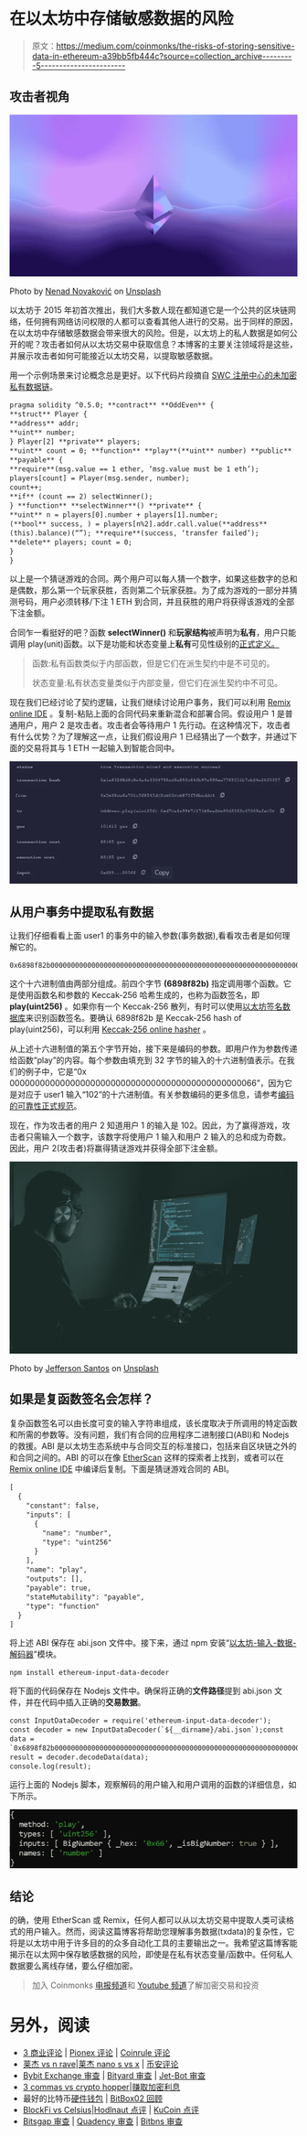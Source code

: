 # 在以太坊中存储敏感数据的风险

> 原文：<https://medium.com/coinmonks/the-risks-of-storing-sensitive-data-in-ethereum-a39bb5fb444c?source=collection_archive---------5----------------------->

## 攻击者视角

![](img/f6d0961104b0b41179763eb4ed39c841.png)

Photo by [Nenad Novaković](https://unsplash.com/@dvlden?utm_source=medium&utm_medium=referral) on [Unsplash](https://unsplash.com?utm_source=medium&utm_medium=referral)

以太坊于 2015 年初首次推出，我们大多数人现在都知道它是一个公共的区块链网络，任何拥有网络访问权限的人都可以查看其他人进行的交易。出于同样的原因，在以太坊中存储敏感数据会带来很大的风险。但是，以太坊上的私人数据是如何公开的呢？攻击者如何从以太坊交易中获取信息？本博客的主要关注领域将是这些，并展示攻击者如何可能接近以太坊交易，以提取敏感数据。

用一个示例场景来讨论概念总是更好。以下代码片段摘自 [SWC 注册中心的未加密私有数据链](https://swcregistry.io/docs/SWC-136)。

```
pragma solidity ^0.5.0; **contract** **OddEven** { 
**struct** Player { 
**address** addr; 
**uint** number; 
} Player[2] **private** players; 
**uint** count = 0; **function** **play**(**uint** number) **public** **payable** { 
**require**(msg.value == 1 ether, ‘msg.value must be 1 eth’); players[count] = Player(msg.sender, number); 
count++; 
**if** (count == 2) selectWinner(); 
} **function** **selectWinner**() **private** { 
**uint** n = players[0].number + players[1].number;
(**bool** success, ) = players[n%2].addr.call.value(**address**(this).balance)(“”); **require**(success, ‘transfer failed’); 
**delete** players; count = 0; 
} 
}
```

以上是一个猜谜游戏的合同。两个用户可以每人猜一个数字，如果这些数字的总和是偶数，那么第一个玩家获胜，否则第二个玩家获胜。为了成为游戏的一部分并猜测号码，用户必须转移/下注 1 ETH 到合同，并且获胜的用户将获得该游戏的全部下注金额。

合同乍一看挺好的吧？函数 **selectWinner()** 和**玩家结构**被声明为**私有**，用户只能调用 play(unit)函数。以下是功能和状态变量上**私有**可见性级别的[正式定义。](https://docs.soliditylang.org/en/latest/contracts.html)

> 函数:私有函数类似于内部函数，但是它们在派生契约中是不可见的。
> 
> 状态变量:私有状态变量类似于内部变量，但它们在派生契约中不可见。

现在我们已经讨论了契约逻辑，让我们继续讨论用户事务，我们可以利用 [Remix online IDE](https://remix.ethereum.org/) 。复制-粘贴上面的合同代码来重新混合和部署合同。假设用户 1 是普通用户，用户 2 是攻击者。攻击者会等待用户 1 先行动。在这种情况下，攻击者有什么优势？为了理解这一点，让我们假设用户 1 已经猜出了一个数字，并通过下面的交易将其与 1 ETH 一起输入到智能合同中。

![](img/f72f2d94a3d0e145a9aa5322b9eb29d0.png)

## 从用户事务中提取私有数据

让我们仔细看看上面 user1 的事务中的输入参数(事务数据),看看攻击者是如何理解它的。

```
0x6898f82b0000000000000000000000000000000000000000000000000000000000000066
```

这个十六进制值由两部分组成。前四个字节 **(6898f82b)** 指定调用哪个函数。它是使用函数名和参数的 Keccak-256 哈希生成的，也称为函数签名，即 **play(uint256)** 。如果你有一个 Keccak-256 散列，有时可以使用[以太坊签名数据库](https://www.4byte.directory/signatures/)来识别函数签名。要确认 6898f82b 是 Keccak-256 hash of play(uint256)，可以利用 [Keccak-256 online hasher](https://emn178.github.io/online-tools/keccak_256.html) 。

从上述十六进制值的第五个字节开始，接下来是编码的参数。即用户作为参数传递给函数“play”的内容。每个参数由填充到 32 字节的输入的十六进制值表示。在我们的例子中，它是“0x 0000000000000000000000000000000000000000000000066”，因为它是对应于 user1 输入“102”的十六进制值。有关参数编码的更多信息，请参考[编码的可靠性正式规范](https://docs.soliditylang.org/en/latest/abi-spec.html#formal-specification-of-the-encoding)。

现在，作为攻击者的用户 2 知道用户 1 的输入是 102。因此，为了赢得游戏，攻击者只需输入一个数字，该数字将使用户 1 输入和用户 2 输入的总和成为奇数。因此，用户 2(攻击者)将赢得猜谜游戏并获得全部下注金额。

![](img/722f5766420b170b029ec7528b41f933.png)

Photo by [Jefferson Santos](https://unsplash.com/@jefflssantos?utm_source=medium&utm_medium=referral) on [Unsplash](https://unsplash.com?utm_source=medium&utm_medium=referral)

## 如果是复函数签名会怎样？

复杂函数签名可以由长度可变的输入字符串组成，该长度取决于所调用的特定函数和所需的参数等。没有问题，我们有合同的应用程序二进制接口(ABI)和 Nodejs 的救援。ABI 是以太坊生态系统中与合同交互的标准接口，包括来自区块链之外的和合同之间的。ABI 的可以在像 [EtherScan](https://etherscan.io/) 这样的探索者上找到，或者可以在 [Remix online IDE](https://remix.ethereum.org/) 中编译后复制。下面是猜谜游戏合同的 ABI。

```
[
  {
    "constant": false,
    "inputs": [
      {
        "name": "number",
        "type": "uint256"
      }
    ],
    "name": "play",
    "outputs": [],
    "payable": true,
    "stateMutability": "payable",
    "type": "function"
  }
]
```

将上述 ABI 保存在 abi.json 文件中。接下来，通过 npm 安装“[以太坊-输入-数据-解码器](https://www.npmjs.com/package/ethereum-input-data-decoder)”模块。

```
npm install ethereum-input-data-decoder
```

将下面的代码保存在 Nodejs 文件中。确保将正确的**文件路径**提到 abi.json 文件，并在代码中插入正确的**交易数据**。

```
const InputDataDecoder = require('ethereum-input-data-decoder');
const decoder = new InputDataDecoder(`${__dirname}/abi.json`);const data = `0x6898f82b0000000000000000000000000000000000000000000000000000000000000066`;const result = decoder.decodeData(data);
console.log(result);
```

运行上面的 Nodejs 脚本，观察解码的用户输入和用户调用的函数的详细信息，如下所示。

![](img/a1723a392e2de140af7aceab871812ab.png)

## 结论

的确，使用 EtherScan 或 Remix，任何人都可以从以太坊交易中提取人类可读格式的用户输入。然而，阅读这篇博客将帮助您理解事务数据(txdata)的复杂性，它将是以太坊中用于许多目的的众多自动化工具的主要输出之一。我希望这篇博客能揭示在以太网中保存敏感数据的风险，即使是在私有状态变量/函数中。任何私人数据要么离线存储，要么仔细加密。

> 加入 Coinmonks [电报频道](https://t.me/coincodecap)和 [Youtube 频道](https://www.youtube.com/c/coinmonks/videos)了解加密交易和投资

# 另外，阅读

*   [3 商业评论](/coinmonks/3commas-review-an-excellent-crypto-trading-bot-2020-1313a58bec92) | [Pionex 评论](https://coincodecap.com/pionex-review-exchange-with-crypto-trading-bot) | [Coinrule 评论](/coinmonks/coinrule-review-2021-a-beginner-friendly-crypto-trading-bot-daf0504848ba)
*   [莱杰 vs n rave](/coinmonks/ledger-vs-ngrave-zero-7e40f0c1d694)|[莱杰 nano s vs x](/coinmonks/ledger-nano-s-vs-x-battery-hardware-price-storage-59a6663fe3b0) | [币安评论](/coinmonks/binance-review-ee10d3bf3b6e)
*   [Bybit Exchange 审查](/coinmonks/bybit-exchange-review-dbd570019b71) | [Bityard 审查](https://coincodecap.com/bityard-reivew) | [Jet-Bot 审查](https://coincodecap.com/jet-bot-review)
*   [3 commas vs crypto hopper](/coinmonks/3commas-vs-pionex-vs-cryptohopper-best-crypto-bot-6a98d2baa203)|[赚取加密利息](/coinmonks/earn-crypto-interest-b10b810fdda3)
*   最好的比特币[硬件钱包](/coinmonks/hardware-wallets-dfa1211730c6) | [BitBox02 回顾](/coinmonks/bitbox02-review-your-swiss-bitcoin-hardware-wallet-c36c88fff29)
*   [BlockFi vs Celsius](/coinmonks/blockfi-vs-celsius-vs-hodlnaut-8a1cc8c26630)|[Hodlnaut 点评](/coinmonks/hodlnaut-review-best-way-to-hodl-is-to-earn-interest-on-your-bitcoin-6658a8c19edf) | [KuCoin 点评](https://coincodecap.com/kucoin-review)
*   [Bitsgap 审查](/coinmonks/bitsgap-review-a-crypto-trading-bot-that-makes-easy-money-a5d88a336df2) | [Quadency 审查](/coinmonks/quadency-review-a-crypto-trading-automation-platform-3068eaa374e1) | [Bitbns 审查](/coinmonks/bitbns-review-38256a07e161)